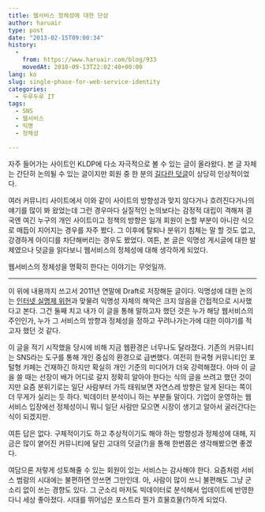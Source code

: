 ```yaml
---
title: 웹서비스 정체성에 대한 단상
author: haruair
type: post
date: "2013-02-15T09:00:34"
history:
  - 
    from: https://www.haruair.com/blog/933
    movedAt: 2018-09-13T22:02:40+00:00
lang: ko
slug: single-phase-for-web-service-identity
categories:
  - 두루두루 IT
tags:
  - SNS
  - 웹서비스
  - 익명
  - 정체성

---
```

자주 들어가는 사이트인 KLDP에 다소 자극적으로 볼 수 있는 글이 올라왔다. 본 글 자체는 간단히 논의될 수 있는 글이지만 회원 중 한 분의 <a href="http://kldp.org/node/128360#comment-574059" target="_blank">길다란 덧글</a>이 상당히 인상적이었다.

여러 커뮤니티 사이트에서 이와 같이 사이트의 방향성과 맞지 않다거나 흐려진다거나의 얘기를 많이 봐 왔었는데 그런 경우마다 실질적인 논의보다는 감정적 대립이 격해져 결국엔 여긴 누구의 개인 사이트이고 정책의 방향은 일개 회원이 논할 부분이 아니란 식으로 매듭이 지어지는 경우를 자주 봤다. 그 이후에 탈퇴나 분위기 침체는 말 할 것도 없고, 강경하게 아이디를 차단해버리는 경우도 봤었다. 여튼, 본 글은 익명성 게시글에 대한 발제였으나 덧글을 읽다보니 웹서비스의 정체성에 대해 생각하게 되었다.

웹서비스의 정체성을 명확히 한다는 이야기는 무엇일까.

* * *

이 위에 내용까지 쓰고서 2011년 연말에 Draft로 저장해둔 글이다. 익명성에 대한 논의는 <a href="http://www.yonhapnews.co.kr/economy/2012/08/23/0303000000AKR20120823156200004.HTML" target="_blank">인터넷 실명제 위헌</a>과 맞물려 익명성 자체의 해악은 크지 않음을 간접적으로 시사했다고 본다. 그건 둘째 치고 내가 이 글을 통해 말하고자 했던 것은 누가 해당 웹서비스의 주인인가, 누가 그 서비스의 방향과 정체성을 정하고 꾸려나가는가에 대한 이야기를 적고자 했던 것 같다.

이 글을 적기 시작했을 당시에 비해 지금 웹환경은 너무나도 달라졌다. 기존의 커뮤니티는 SNS라는 도구를 통해 개인 중심의 환경으로 급변했다. 여전히 한국형 커뮤니티인 포털형 카페는 건재하긴 하지만 확실히 개인 기준의 미디어가 더욱 강력해졌다. 아마 이 글을 쓸 때는 선장이 배가 어디로 갈지 정확히 알아야 한다는 식의 글을 쓰려고 했던 것이지만 요즘 분위기로는 일단 사람부터 가득 태워보면 자연스레 방향은 알게 된다는 쪽이 더 무게가 실리는 듯 하다. 빅데이터 분석이니 하는 부분들 말이다. 기업이 운영하는 웹서비스 입장에선 정체성이니 뭐니 일단 사람만 모으면 시장이 생기고 알아서 굴러간다는 식이 되겠지만.

여튼 답은 없다. 구체적이기도 하고 추상적이기도 해야 하는 방향성과 정체성에 대해, 지금은 많이 옅어진 커뮤니티에 달린 고대의 덧글(?)을 통해 한번쯤은 생각해봤으면 좋겠다.

여담으론 저렇게 성토해줄 수 있는 회원이 있는 서비스는 감사해야 한다. 요즘처럼 서비스 범람의 시대에는 불편하면 안쓰면 그만인데. 아, 사람이 많이 쓰니 불편해도 그냥 군소리 없이 쓰는 경향도 있다. 그 군소리 마저도 빅데이터로 분석해서 업데이트에 반영한다니 세상 좋아졌다. 시대를 뛰어넘은 포스트라 뭔가 흐물흐물(?)하게 되었다.